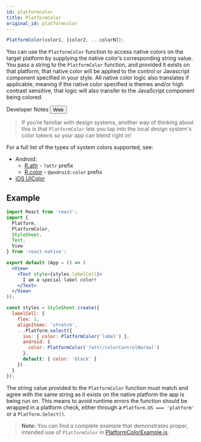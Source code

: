 ```yaml
---
id: platformcolor
title: PlatformColor
original_id: platformcolor
---
```


```js
PlatformColor(color1, [color2, ...colorN]);
```

You can use the `PlatformColor` function to access native colors on the target platform by supplying the native color’s corresponding string value. You pass a string to the `PlatformColor` function, and provided it exists on that platform, that native color will be applied to the control or Javascript component specified in your style. All native color logic also translates if applicable, meaning if the native color specified is themes and/or high contrast sensitive, that logic will also transfer to the JavaScript component being colored.

<div class="toggler">
  <span>Developer Notes</span>
  <span role="tablist" class="toggle-devNotes">
    <button role="tab" class="button-webNote" onclick="displayTabs('devNotes', 'webNote')">Web</button>
  </span>
</div>

<block class="webNote devNotes" />

> If you’re familiar with design systems, another way of thinking about this is that `PlatformColor` lets you tap into the local design system's color tokens so your app can blend right in!

<block class="endBlock devNotes" />

For a full list of the types of system colors supported, see:

- Android:
  - [R.attr](https://developer.android.com/reference/android/R.attr) - `?attr` prefix
  - [R.color](https://developer.android.com/reference/android/R.color) - `@android:color` prefix
- [iOS UIColor](https://developer.apple.com/documentation/uikit/uicolor/ui_element_colors)

## Example

```jsx
import React from 'react';
import {
  Platform,
  PlatformColor,
  StyleSheet,
  Text,
  View
} from 'react-native';

export default (App = () => (
  <View>
    <Text style={styles.labelCell}>
      I am a special label color!
    </Text>
  </View>
));

const styles = StyleSheet.create({
  labelCell: {
    flex: 1,
    alignItems: 'stretch',
    ...Platform.select({
      ios: { color: PlatformColor('label') },
      android: {
        color: PlatformColor('?attr/colorControlNormal')
      },
      default: { color: 'black' }
    })
  }
});
```

The string value provided to the `PlatformColor` function must match and agree with the same string as it exists on the native platform the app is being run on. This means to avoid runtime errors the function should be wrapped in a platform check, either through a `Platform.OS === 'platform'` or a `Platform.Select()`.

> **Note:** You can find a complete example that demonstrates proper, intended use of `PlatformColor` in [PlatformColorExample.js](https://github.com/facebook/react-native/blob/master/RNTester/js/examples/PlatformColor/PlatformColorExample.js).
